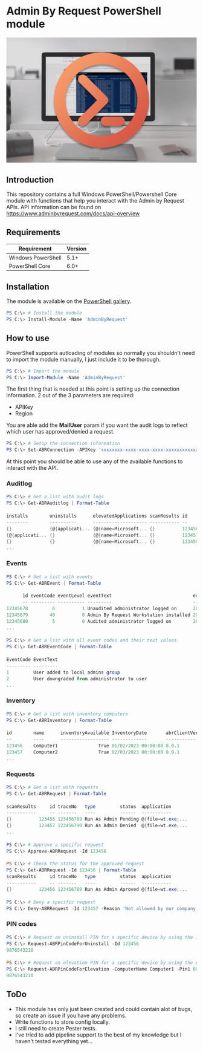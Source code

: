 # Admin By Request PowerShell module

![Admin by Request PowerShell module](/Images/AdminByRequestPowershellHeader.png)

## Introduction

This repository contains a full Windows PowerShell/Powershell Core module with functions that help you interact with the Admin by Request APIs.
API information can be found on https://www.adminbyrequest.com/docs/api-overview

## Requirements

| Requirement        | Version |
| ------------------ | ------- |
| Windows PowerShell | 5.1+    |
| PowerShell Core    | 6.0+    |

## Installation

The module is available on the [PowerShell gallery](https://www.powershellgallery.com/packages/AdminByRequest).

```powershell
PS C:\> # Install the module
PS C:\> Install-Module -Name 'AdminByRequest'
```

## How to use

PowerShell supports autloading of modules so normally you shouldn't need to import the module manually, I just include it to be thorough.

```powershell
PS C:\> # Import the module
PS C:\> Import-Module -Name 'AdminByRequest'
```

The first thing that is needed at this point is setting up the connection information. 2 out of the 3 parameters are required:

- APIKey
- Region

You are able add the **MailUser** param if you want the audit logs to reflect which user has approved/denied a request.

```powershell
PS C:\> # Setup the connection information
PS C:\> Set-ABRConnection -APIKey 'xxxxxxxx-xxxx-xxxx-xxxx-xxxxxxxxxxxx' -Region 'EU' -MailUser 'john.doe@company.tld'
```

At this point you should be able to use any of the available functions to interact with the API.

### Auditlog

```powershell
PS C:\> # Get a list with audit logs
PS C:\> Get-ABRAuditlog | Format-Table

installs        uninstalls      elevatedApplications scanResults id
--------        ----------      -------------------- ----------- --
{}              {@{applicati... {@{name=Microsoft... {}          123456
{@{applicati... {}              {@{name=Microsoft... {}          123457
{}              {}              {@{name=Microsoft... {}          123458
...
```

### Events

```powershell
PS C:\> # Get a list with events
PS C:\> Get-ABREvent | Format-Table

      id eventCode eventLevel eventText                              eventTime
      -- --------- ---------- ---------                              ---------
12345678         6          1 Unaudited administrator logged on      2023-01-...
12345679        40          0 Admin By Request Workstation installed 2023-02-...
12345680         5          0 Audited administrator logged on        2023-03-...
...

PS C:\> # Get a list with all event codes and their text values
PS C:\> Get-ABREventCode | Format-Table

EventCode EventText
--------- ---------
1         User added to local admins group
2         User downgraded from administrator to user
...
```

### Inventory

```powershell
PS C:\> # Get a list with inventory computers
PS C:\> Get-ABRInventory | Format-Table

id        name      inventoryAvailable InventoryDate       abrClientVersion
--        ----      ------------------ -------------       ----------------
123456    Computer1               True 01/02/2023 00:00:00 8.0.1
123457    Computer2               True 02/03/2023 00:00:00 8.0.1
...
```

### Requests

```powershell
PS C:\> # Get a list with requests
PS C:\> Get-ABRRequest | Format-Table

scanResults     id traceNo   type         status  application
-----------     -- -------   ----         ------  -----------
{}          123456 123456789 Run As Admin Pending @{file=wt.exe;...
{}          123457 123456790 Run As Admin Denied  @{file=wt.exe;...
...

PS C:\> # Approve a specific request
PS C:\> Approve-ABRRequest -Id 123456

PS C:\> # Check the status for the approved request
PS C:\> Get-ABRRequest -Id 123456 | Format-Table
scanResults     id traceNo   type         status  application
-----------     -- -------   ----         ------  -----------
{}          123456 123456789 Run As Admin Aproved @{file=wt.exe;...

PS C:\> # Deny a specific request
PS C:\> Deny-ABRRequest -Id 123457 -Reason 'Not allowed by our company policy'
```

### PIN codes

```powershell
PS C:\> # Request an uninstall PIN for a specific device by using the Inventory Id
PS C:\> Request-ABRPinCodeForUninstall -Id 123456
9876543210

PS C:\> # Request an elevation PIN for a specific device by using the ComputerName
PS C:\> Request-ABRPinCodeForElevation -ComputerName Computer1 -Pin1 000000
9876543210
```

## ToDo

- This module has only just been created and could contain alot of bugs, so create an issue if you have any problems.
- Write functions to store config locally.
- I still need to create Pester tests.
- I've tried to add pipeline support to the best of my knowledge but I haven't tested everything yet...
